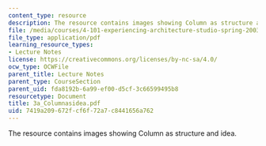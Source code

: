 ```yaml
---
content_type: resource
description: The resource contains images showing Column as structure and idea.
file: /media/courses/4-101-experiencing-architecture-studio-spring-2003/7419a209672fcf6f72a7c8441656a762_3a_Columnasidea.pdf
file_type: application/pdf
learning_resource_types:
- Lecture Notes
license: https://creativecommons.org/licenses/by-nc-sa/4.0/
ocw_type: OCWFile
parent_title: Lecture Notes
parent_type: CourseSection
parent_uid: fda8192b-6a99-ef00-d5cf-3c66599495b8
resourcetype: Document
title: 3a_Columnasidea.pdf
uid: 7419a209-672f-cf6f-72a7-c8441656a762
---
```

The resource contains images showing Column as structure and idea.